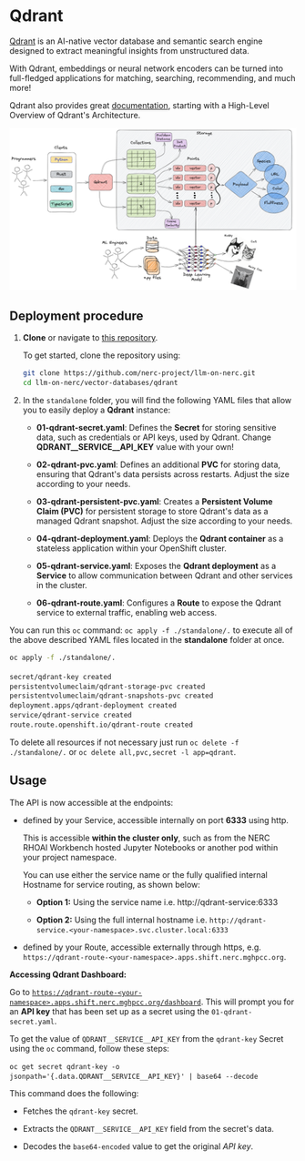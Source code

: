 # Qdrant

[Qdrant](https://github.com/qdrant/qdrant) is an AI-native vector database and semantic search engine designed to
extract meaningful insights from unstructured data.

With Qdrant, embeddings or neural network encoders can be turned into full-fledged applications for matching, searching, recommending, and much more!

Qdrant also provides great [documentation](https://qdrant.tech/documentation/), starting with a High-Level Overview of Qdrant's Architecture.

![High-Level Overview of Qdrant's Architecture](https://raw.githubusercontent.com/ramonpzg/mlops-sydney-2023/main/images/qdrant_overview_high_level.png)

## Deployment procedure

1. **Clone** or navigate to [this repository](https://github.com/nerc-project/llm-on-nerc.git).

    To get started, clone the repository using:

    ```sh
    git clone https://github.com/nerc-project/llm-on-nerc.git
    cd llm-on-nerc/vector-databases/qdrant
    ```

2. In the `standalone` folder, you will find the following YAML files that allow you to easily deploy a **Qdrant** instance:

    -   **01-qdrant-secret.yaml**: Defines the **Secret** for storing sensitive data, such as credentials or API keys, used by Qdrant. Change **QDRANT__SERVICE__API_KEY** value with your own!

    -   **02-qdrant-pvc.yaml**: Defines an additional **PVC** for storing data, ensuring that Qdrant's data persists across restarts. Adjust the size according to your needs.

    -   **03-qdrant-persistent-pvc.yaml**: Creates a **Persistent Volume Claim (PVC)** for persistent storage to store Qdrant's data as a managed Qdrant snapshot. Adjust the size according to your needs.

    -   **04-qdrant-deployment.yaml**: Deploys the **Qdrant container** as a stateless application within your OpenShift cluster.

    -   **05-qdrant-service.yaml**: Exposes the **Qdrant deployment** as a **Service** to allow communication between Qdrant and other services in the cluster.

    -   **06-qdrant-route.yaml**: Configures a **Route** to expose the Qdrant service to external traffic, enabling web access.

You can run this `oc` command: `oc apply -f ./standalone/.` to execute all of the above described YAML files located in the **standalone** folder at once.

```sh
oc apply -f ./standalone/.

secret/qdrant-key created
persistentvolumeclaim/qdrant-storage-pvc created
persistentvolumeclaim/qdrant-snapshots-pvc created
deployment.apps/qdrant-deployment created
service/qdrant-service created
route.route.openshift.io/qdrant-route created
```

To delete all resources if not necessary just run `oc delete -f ./standalone/.` or `oc delete all,pvc,secret -l app=qdrant`.

## Usage

The API is now accessible at the endpoints:

-   defined by your Service, accessible internally on port **6333** using http.

    This is accessible **within the cluster only**, such as from the NERC RHOAI Workbench hosted Jupyter Notebooks or another pod within your project namespace.

    You can use either the service name or the fully qualified internal Hostname for service routing, as shown below:

    -   **Option 1:** Using the service name i.e. http://qdrant-service:6333

    -   **Option 2:** Using the full internal hostname i.e. `http://qdrant-service.<your-namespace>.svc.cluster.local:6333`

-   defined by your Route, accessible externally through https, e.g. `https://qdrant-route-<your-namespace>.apps.shift.nerc.mghpcc.org`.

**Accessing Qdrant Dashboard:**

Go to [`https://qdrant-route-<your-namespace>.apps.shift.nerc.mghpcc.org/dashboard`](https://qdrant-route-<your-namespace>.apps.shift.nerc.mghpcc.org/dashboard). This will prompt you for an **API key** that has been set up as a secret using the `01-qdrant-secret.yaml`.

To get the value of `QDRANT__SERVICE__API_KEY` from the `qdrant-key` Secret using the `oc` command, follow these steps:

`oc get secret qdrant-key -o jsonpath='{.data.QDRANT__SERVICE__API_KEY}' | base64 --decode`

This command does the following:

-   Fetches the `qdrant-key` secret.

-   Extracts the `QDRANT__SERVICE__API_KEY` field from the secret's data.

-   Decodes the `base64-encoded` value to get the original *API key*.
